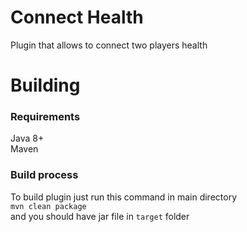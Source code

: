 # Connect Health

Plugin that allows to connect two players health

# Building

### Requirements
Java 8+\
Maven

### Build process
To build plugin just run this command in main directory\
``mvn clean package``\
and you should have jar file in `target` folder